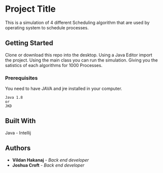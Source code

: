 # Project Title

This is a simulation of 4 different Scheduling algorithm that are used by operating system to schedule processes.

## Getting Started
Clone or download this repo into the desktop. Using a Java Editor import the project.
Using the main class you can run the simulation. Giving you the satistics of each algorithms for 1000 Processes.

### Prerequisites

You need to have JAVA and jre installed in your computer.

```
Java 1.8 
or
JKD
```

## Built With
Java - Intellij

## Authors
* **Vildan Hakanaj** - *Back end developer*
* **Joshua Croft** - *Back end developer* 

